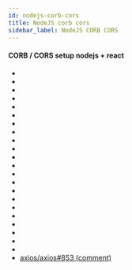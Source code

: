 ```yaml
---
id: nodejs-corb-cors
title: NodeJS corb cors
sidebar_label: NodeJS CORB CORS
---
```




#### CORB / CORS setup nodejs + react
- []()
- []()
- []()
- []()
- []()
- []()
- []()
- []()
- []()
- []()
- []()
- []()
- []()
- []()
- []()
- []()
- []()
- []()
- [](https://stackoТАКverflow.com/a/8572637)
- [](https://expressjs.com/en/resources/middleware/cors.html)
- [](https://medium.com/@nabil6391/avoid-cors-requests-for-a-react-app-2988e0061c1a)
- [](https://enable-cors.org/server_expressjs.html)
- [axios/axios#853 (comment)](https://github.com/axios/axios/issues/853#issuecomment-351554276)
